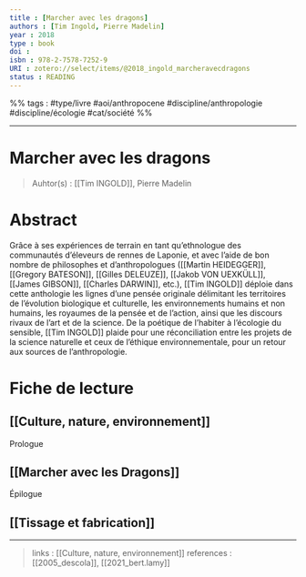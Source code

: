 ```yaml
---
title : [Marcher avec les dragons]
authors : [Tim Ingold, Pierre Madelin]
year : 2018
type : book
doi : 
isbn : 978-2-7578-7252-9
URI : zotero://select/items/@2018_ingold_marcheravecdragons
status : READING
---
```


%% tags : #type/livre #aoi/anthropocene #discipline/anthropologie #discipline/écologie #cat/société %% 

---

Marcher avec les dragons
===
> Auhtor(s) : [[Tim INGOLD]], Pierre Madelin

# Abstract
Grâce à ses expériences de terrain en tant qu’ethnologue des communautés d’éleveurs de rennes de Laponie, et avec l’aide de bon nombre de philosophes et d’anthropologues ([[Martin HEIDEGGER]], [[Gregory BATESON]], [[Gilles DELEUZE]], [[Jakob VON UEXKÜLL]], [[James GIBSON]], [[Charles DARWIN]], etc.), [[Tim INGOLD]] déploie dans cette anthologie les lignes d’une pensée originale délimitant les territoires de l’évolution biologique et culturelle, les environnements humains et non humains, les royaumes de la pensée et de l’action, ainsi que les discours rivaux de l’art et de la science. De la poétique de l’habiter à l’écologie du sensible, [[Tim INGOLD]] plaide pour une réconciliation entre les projets de la science naturelle et ceux de l’éthique environnementale, pour un retour aux sources de l’anthropologie.

# Fiche de lecture
## [[Culture, nature, environnement]]
Prologue
## [[Marcher avec les Dragons]]
Épilogue
## [[Tissage et fabrication]]


---
> links : [[Culture, nature, environnement]]
> references : [[2005_descola]], [[2021_bert.lamy]]

